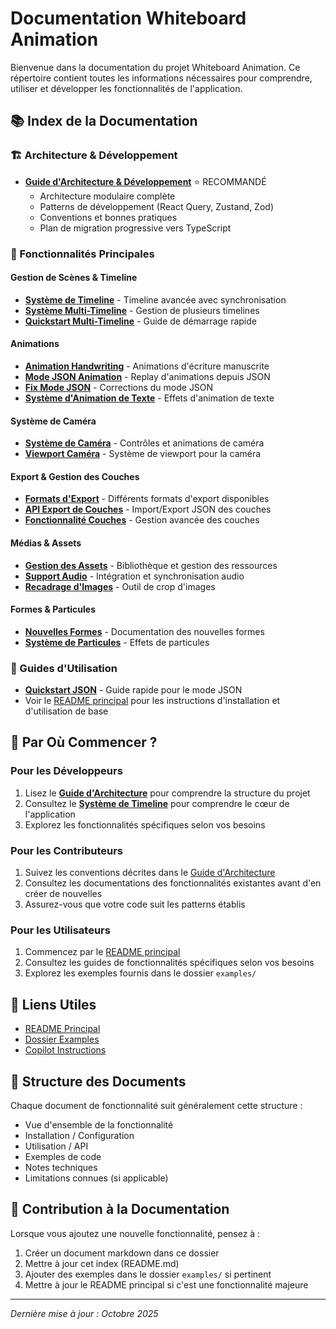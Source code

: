# Documentation Whiteboard Animation

Bienvenue dans la documentation du projet Whiteboard Animation. Ce répertoire contient toutes les informations nécessaires pour comprendre, utiliser et développer les fonctionnalités de l'application.

## 📚 Index de la Documentation

### 🏗️ Architecture & Développement

- **[Guide d'Architecture & Développement](./ARCHITECTURE_GUIDE.md)** ⭐ RECOMMANDÉ
  - Architecture modulaire complète
  - Patterns de développement (React Query, Zustand, Zod)
  - Conventions et bonnes pratiques
  - Plan de migration progressive vers TypeScript

### 🎯 Fonctionnalités Principales

#### Gestion de Scènes & Timeline
- **[Système de Timeline](./TIMELINE_SYSTEM.md)** - Timeline avancée avec synchronisation
- **[Système Multi-Timeline](./MULTI_TIMELINE_SYSTEM.md)** - Gestion de plusieurs timelines
- **[Quickstart Multi-Timeline](./MULTI_TIMELINE_QUICKSTART.md)** - Guide de démarrage rapide

#### Animations
- **[Animation Handwriting](./HandWritingAnimation.md)** - Animations d'écriture manuscrite
- **[Mode JSON Animation](./JSON_ANIMATION_MODE.md)** - Replay d'animations depuis JSON
- **[Fix Mode JSON](./JSON_MODE_FIX.md)** - Corrections du mode JSON
- **[Système d'Animation de Texte](./TEXT_ANIMATION_SYSTEM.md)** - Effets d'animation de texte

#### Système de Caméra
- **[Système de Caméra](./CAMERA_SYSTEM.md)** - Contrôles et animations de caméra
- **[Viewport Caméra](./CAMERA_VIEWPORT_SYSTEM.md)** - Système de viewport pour la caméra

#### Export & Gestion des Couches
- **[Formats d'Export](./EXPORT_FORMATS.md)** - Différents formats d'export disponibles
- **[API Export de Couches](./JSON_EXPORT_IMPORT.md)** - Import/Export JSON des couches
- **[Fonctionnalité Couches](./LAYERS_FEATURE.md)** - Gestion avancée des couches

#### Médias & Assets
- **[Gestion des Assets](./ASSET_MANAGEMENT.md)** - Bibliothèque et gestion des ressources
- **[Support Audio](./AUDIO_SUPPORT.md)** - Intégration et synchronisation audio
- **[Recadrage d'Images](./IMAGE_CROPPING.md)** - Outil de crop d'images

#### Formes & Particules
- **[Nouvelles Formes](./NEW_SHAPES_DOCUMENTATION.md)** - Documentation des nouvelles formes
- **[Système de Particules](./PARTICLE_SYSTEM.md)** - Effets de particules

### 📝 Guides d'Utilisation

- **[Quickstart JSON](./QUICK_START_JSON.md)** - Guide rapide pour le mode JSON
- Voir le [README principal](../README.md) pour les instructions d'installation et d'utilisation de base

## 🎯 Par Où Commencer ?

### Pour les Développeurs
1. Lisez le **[Guide d'Architecture](./ARCHITECTURE_GUIDE.md)** pour comprendre la structure du projet
2. Consultez le **[Système de Timeline](./TIMELINE_SYSTEM.md)** pour comprendre le cœur de l'application
3. Explorez les fonctionnalités spécifiques selon vos besoins

### Pour les Contributeurs
1. Suivez les conventions décrites dans le [Guide d'Architecture](./ARCHITECTURE_GUIDE.md)
2. Consultez les documentations des fonctionnalités existantes avant d'en créer de nouvelles
3. Assurez-vous que votre code suit les patterns établis

### Pour les Utilisateurs
1. Commencez par le [README principal](../README.md)
2. Consultez les guides de fonctionnalités spécifiques selon vos besoins
3. Explorez les exemples fournis dans le dossier `examples/`

## 🔗 Liens Utiles

- [README Principal](../README.md)
- [Dossier Examples](../examples/)
- [Copilot Instructions](../.github/copilot-instructions.md)

## 📄 Structure des Documents

Chaque document de fonctionnalité suit généralement cette structure :
- Vue d'ensemble de la fonctionnalité
- Installation / Configuration
- Utilisation / API
- Exemples de code
- Notes techniques
- Limitations connues (si applicable)

## 🤝 Contribution à la Documentation

Lorsque vous ajoutez une nouvelle fonctionnalité, pensez à :
1. Créer un document markdown dans ce dossier
2. Mettre à jour cet index (README.md)
3. Ajouter des exemples dans le dossier `examples/` si pertinent
4. Mettre à jour le README principal si c'est une fonctionnalité majeure

---

*Dernière mise à jour : Octobre 2025*
